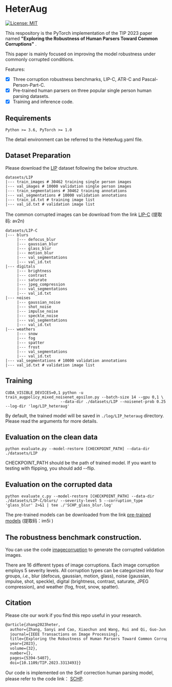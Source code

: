 # HeterAug

[![License: MIT](https://img.shields.io/badge/License-MIT-green.svg)](https://opensource.org/licenses/MIT)

This respository is the PyTorch implementation of the TIP 2023 paper named **"Exploring the Robustness of Human Parsers Toward Common Corruptions"** .

This paper is mainly focused on improving the model robustness under commonly corrupted conditions.

Features:

- [x] Three corruption robustness benchmarks, LIP-C, ATR-C and Pascal-Person-Part-C.
- [x] Pre-trained human parsers on three popular single person human parsing datasets.
- [x] Training and inference code.

## Requirements

```
Python >= 3.6, PyTorch >= 1.0
```

The detail environment can be referred to the HeterAug.yaml file.

## Dataset Preparation

Please download the [LIP](http://sysu-hcp.net/lip/) dataset following the below structure. 

```commandline
datasets/LIP
|--- train_images # 30462 training single person images
|--- val_images # 10000 validation single person images
|--- train_segmentations # 30462 training annotations
|--- val_segmentations # 10000 validation annotations
|--- train_id.txt # training image list
|--- val_id.txt # validation image list
```

The common corrupted images can be download from the link [LIP-C](https://pan.baidu.com/s/1VXi_YrPloA2W9S98Vu6f9w?pwd=av2n) (提取码: av2n)

```commandline
datasets/LIP-C
|--- blurs 
     |--- defocus_blur
     |--- gaussian_blur
     |--- glass_blur
     |--- motion_blur
     |--- val_segmentations
     |--- val_id.txt 
|--- digitals 
     |--- brightness
     |--- contrast
     |--- saturate
     |--- jpeg_compression
     |--- val_segmentations
     |--- val_id.txt 
|--- noises
     |--- gaussian_noise
     |--- shot_noise
     |--- impulse_noise
     |--- speckle_noise
     |--- val_segmentations
     |--- val_id.txt 
|--- weathers
     |--- snow
     |--- fog
     |--- spatter
     |--- frost
     |--- val_segmentations
     |--- val_id.txt 
|--- val_segmentations # 10000 validation annotations
|--- val_id.txt # validation image list
```


## Training

```
CUDA_VISIBLE_DEVICES=0,1 python -u train_augpolicy_mixed_noisenet_epsilon.py --batch-size 14 --gpu 0,1 \
                        --data-dir ./datasets/LIP --noisenet-prob 0.25 --log-dir 'log/LIP_heteraug' 
```

By default, the trained model will be saved in `./log/LIP_heteraug` directory. Please read the arguments for more details. 

## Evaluation on the clean data

```
python evaluate.py --model-restore [CHECKPOINT_PATH] --data-dir ./datasets/LIP
```

CHECKPOINT_PATH should be the path of trained model. If you want to testing with flipping, you should add --flip.

## Evaluation on the corrupted data

```
python evaluate_c.py --model-restore [CHECKPOINT_PATH] --data-dir ./datasets/LIP-C/blurs/ --severity-level 5 --corruption_type 'glass_blur' 2>&1 | tee ./'SCHP_glass_blur.log'
```

The pre-trained models can be downloaded from the link [pre-trained models](链接：https://pan.baidu.com/s/1fS5LAYG99VKoAy9Y4Cy4rw?pwd=im5i ) (提取码：im5i )

## The robustness benchmark construction.

You can use the code [imagecorruption](https://github.com/bethgelab/imagecorruptions) to generate the corrupted validation images.

There are 16 different types of image corruptions. Each image corruption employs 5 severity levels. All corruption types can be categorized into four groups, *i.e.*, blur (defocus, gaussian, motion, glass), noise (gaussian, impulse, shot, speckle), digital (brightness, contrast, saturate, JPEG compression), and weather (fog, frost, snow, spatter).

## Citation

Please cite our work if you find this repo useful in your research.

```latex
@article{zhang2023heter,
  author={Zhang, Sanyi and Cao, Xiaochun and Wang, Rui and Qi, Guo-Jun and Zhou, Jie},
  journal={IEEE Transactions on Image Processing}, 
  title={Exploring the Robustness of Human Parsers Toward Common Corruptions}, 
  year={2023},
  volume={32},
  number={},
  pages={5394-5407},
  doi={10.1109/TIP.2023.3313493}}
```



Our code is implemented on the Self correction human parsing model, please refer to the code link： [SCHP](https://github.com/GoGoDuck912/Self-Correction-Human-Parsing).
